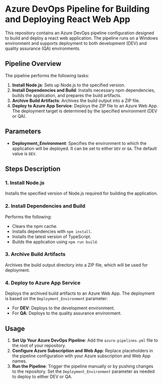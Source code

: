 # Azure DevOps Pipeline for Building and Deploying React Web App

This repository contains an Azure DevOps pipeline configuration designed to build and deploy a react web application. The pipeline runs on a Windows environment and supports deployment to both development (DEV) and quality assurance (QA) environments.

## Pipeline Overview

The pipeline performs the following tasks:
1. **Install Node.js**: Sets up Node.js to the specified version.
2. **Install Dependencies and Build**: Installs necessary npm dependencies, builds the application, and prepares the build artifacts.
3. **Archive Build Artifacts**: Archives the build output into a ZIP file.
4. **Deploy to Azure App Service**: Deploys the ZIP file to an Azure Web App. The deployment target is determined by the specified environment (DEV or QA).

## Parameters

- **Deployment_Environment**: Specifies the environment to which the application will be deployed. It can be set to either `DEV` or `QA`. The default value is `DEV`.

## Steps Description

### 1. Install Node.js

Installs the specified version of Node.js required for building the application.

### 2. Install Dependencies and Build

Performs the following:
- Clears the npm cache.
- Installs dependencies with `npm install`.
- Installs the latest version of TypeScript.
- Builds the application using `npm run build`.

### 3. Archive Build Artifacts

Archives the build output directory into a ZIP file, which will be used for deployment.

### 4. Deploy to Azure App Service

Deploys the archived build artifacts to an Azure Web App. The deployment is based on the `Deployment_Environment` parameter:
- For **DEV**: Deploys to the development environment.
- For **QA**: Deploys to the quality assurance environment.

## Usage

1. **Set Up Your Azure DevOps Pipeline**: Add the `azure-pipelines.yml` file to the root of your repository.
2. **Configure Azure Subscription and Web App**: Replace placeholders in the pipeline configuration with your Azure subscription and Web App names.
3. **Run the Pipeline**: Trigger the pipeline manually or by pushing changes to the repository. Set the `Deployment_Environment` parameter as needed to deploy to either DEV or QA.
